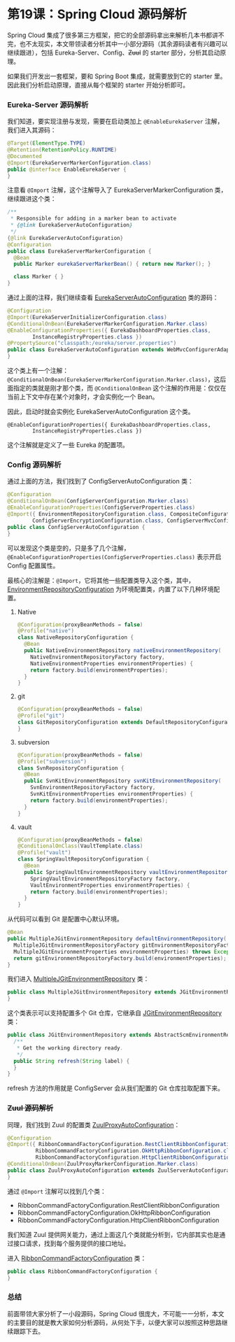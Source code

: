 # 第19课：Spring Cloud 源码解析

Spring Cloud 集成了很多第三方框架，把它的全部源码拿出来解析几本书都讲不完，也不太现实，本文带领读者分析其中一小部分源码（其余源码读者有兴趣可以继续跟进），包括 Eureka-Server、Config、~~Zuul~~ 的 starter 部分，分析其启动原理。

如果我们开发出一套框架，要和 Spring Boot 集成，就需要放到它的 starter 里。因此我们分析启动原理，直接从每个框架的 starter 开始分析即可。

### Eureka-Server 源码解析

我们知道，要实现注册与发现，需要在启动类加上 `@EnableEurekaServer` 注解，我们进入其源码：

```java
@Target(ElementType.TYPE)
@Retention(RetentionPolicy.RUNTIME)
@Documented
@Import(EurekaServerMarkerConfiguration.class)
public @interface EnableEurekaServer {
}
```

注意看 `@Import` 注解，这个注解导入了 EurekaServerMarkerConfiguration 类，继续跟进这个类：

```java
/**
 * Responsible for adding in a marker bean to activate
 * {@link EurekaServerAutoConfiguration}
 */
{@link EurekaServerAutoConfiguration}
@Configuration
public class EurekaServerMarkerConfiguration {
  @Bean
  public Marker eurekaServerMarkerBean() { return new Marker(); }

  class Marker { }
}
```

通过上面的注释，我们继续查看 [EurekaServerAutoConfiguration](https://github.com/spring-cloud/spring-cloud-netflix/blob/master/spring-cloud-netflix-eureka-server/src/main/java/org/springframework/cloud/netflix/eureka/server/EurekaServerAutoConfiguration.java) 类的源码：

```java
@Configuration
@Import(EurekaServerInitializerConfiguration.class)
@ConditionalOnBean(EurekaServerMarkerConfiguration.Marker.class)
@EnableConfigurationProperties({ EurekaDashboardProperties.class,
		InstanceRegistryProperties.class })
@PropertySource("classpath:/eureka/server.properties")
public class EurekaServerAutoConfiguration extends WebMvcConfigurerAdapter {
}
```

这个类上有一个注解：`@ConditionalOnBean(EurekaServerMarkerConfiguration.Marker.class)`，这后面指定的类就是刚才那个类，而 `@ConditionalOnBean` 这个注解的作用是：仅仅在当前上下文中存在某个对象时，才会实例化一个 Bean。

因此，启动时就会实例化 EurekaServerAutoConfiguration 这个类。

```
@EnableConfigurationProperties({ EurekaDashboardProperties.class,
        InstanceRegistryProperties.class })
```

这个注解就是定义了一些 Eureka 的配置项。

### Config 源码解析

通过上面的方法，我们找到了 ConfigServerAutoConfiguration 类：

```java
@Configuration
@ConditionalOnBean(ConfigServerConfiguration.Marker.class)
@EnableConfigurationProperties(ConfigServerProperties.class)
@Import({ EnvironmentRepositoryConfiguration.class, CompositeConfiguration.class, ResourceRepositoryConfiguration.class,
        ConfigServerEncryptionConfiguration.class, ConfigServerMvcConfiguration.class, TransportConfiguration.class })
public class ConfigServerAutoConfiguration {
}
```

可以发现这个类是空的，只是多了几个注解， `@EnableConfigurationProperties(ConfigServerProperties.class)` 表示开启 Config 配置属性。

最核心的注解是：`@Import`，它将其他一些配置类导入这个类，其中， [EnvironmentRepositoryConfiguration](https://github.com/spring-cloud/spring-cloud-config/blob/master/spring-cloud-config-server/src/main/java/org/springframework/cloud/config/server/config/EnvironmentRepositoryConfiguration.java) 为环境配置类，内置了以下几种环境配置。

1. Native

   ```java
   @Configuration(proxyBeanMethods = false)
   @Profile("native")
   class NativeRepositoryConfiguration {
     @Bean
     public NativeEnvironmentRepository nativeEnvironmentRepository(
       NativeEnvironmentRepositoryFactory factory,
       NativeEnvironmentProperties environmentProperties) {
       return factory.build(environmentProperties);
     }
   }
   ```

2. git

   ```java
   @Configuration(proxyBeanMethods = false)
   @Profile("git")
   class GitRepositoryConfiguration extends DefaultRepositoryConfiguration {
   }
   ```

3. subversion

   ```java
   @Configuration(proxyBeanMethods = false)
   @Profile("subversion")
   class SvnRepositoryConfiguration {
     @Bean
     public SvnKitEnvironmentRepository svnKitEnvironmentRepository(
       SvnEnvironmentRepositoryFactory factory,
       SvnKitEnvironmentProperties environmentProperties) {
       return factory.build(environmentProperties);
     }
   }
   ```

4. vault

   ```java
   @Configuration(proxyBeanMethods = false)
   @ConditionalOnClass(VaultTemplate.class)
   @Profile("vault")
   class SpringVaultRepositoryConfiguration {
     @Bean
     public SpringVaultEnvironmentRepository vaultEnvironmentRepository(
       SpringVaultEnvironmentRepositoryFactory factory,
       VaultEnvironmentProperties environmentProperties) {
       return factory.build(environmentProperties);
     }
   }
   ```

从代码可以看到 Git 是配置中心默认环境。

```java
@Bean
public MultipleJGitEnvironmentRepository defaultEnvironmentRepository(
  MultipleJGitEnvironmentRepositoryFactory gitEnvironmentRepositoryFactory,
  MultipleJGitEnvironmentProperties environmentProperties) throws Exception {
  return gitEnvironmentRepositoryFactory.build(environmentProperties);
}
```

我们进入 [MultipleJGitEnvironmentRepository](https://github.com/spring-cloud/spring-cloud-config/blob/master/spring-cloud-config-server/src/main/java/org/springframework/cloud/config/server/environment/MultipleJGitEnvironmentRepository.java) 类：

```java
public class MultipleJGitEnvironmentRepository extends JGitEnvironmentRepository {
}
```

这个类表示可以支持配置多个 Git 仓库，它继承自 [JGitEnvironmentRepository](https://github.com/spring-cloud/spring-cloud-config/blob/master/spring-cloud-config-server/src/main/java/org/springframework/cloud/config/server/environment/JGitEnvironmentRepository.java) 类：

```java
public class JGitEnvironmentRepository extends AbstractScmEnvironmentRepository implements EnvironmentRepository, SearchPathLocator, InitializingBean {
  /**
   * Get the working directory ready.
   */
  public String refresh(String label) {
  }
}
```

refresh 方法的作用就是 ConfigServer 会从我们配置的 Git 仓库拉取配置下来。

### ~~Zuul 源码解析~~

同理，我们找到 Zuul 的配置类 [ZuulProxyAutoConfiguration](https://github.com/spring-cloud/spring-cloud-netflix/blob/2.2.x/spring-cloud-netflix-zuul/src/main/java/org/springframework/cloud/netflix/zuul/ZuulProxyAutoConfiguration.java)：

```java
@Configuration
@Import({ RibbonCommandFactoryConfiguration.RestClientRibbonConfiguration.class,
         RibbonCommandFactoryConfiguration.OkHttpRibbonConfiguration.class,
         RibbonCommandFactoryConfiguration.HttpClientRibbonConfiguration.class })
@ConditionalOnBean(ZuulProxyMarkerConfiguration.Marker.class)
public class ZuulProxyAutoConfiguration extends ZuulServerAutoConfiguration {
}
```

通过 `@Import` 注解可以找到几个类：

- RibbonCommandFactoryConfiguration.RestClientRibbonConfiguration
- RibbonCommandFactoryConfiguration.OkHttpRibbonConfiguration
- RibbonCommandFactoryConfiguration.HttpClientRibbonConfiguration

我们知道 Zuul 提供网关能力，通过上面这几个类就能分析到，它内部其实也是通过接口请求，找到每个服务提供的接口地址。

进入 [RibbonCommandFactoryConfiguration](https://github.com/spring-cloud/spring-cloud-netflix/blob/2.2.x/spring-cloud-netflix-zuul/src/main/java/org/springframework/cloud/netflix/zuul/RibbonCommandFactoryConfiguration.java) 类：

```java
public class RibbonCommandFactoryConfiguration {
}
```

### 总结

前面带领大家分析了一小段源码，Spring Cloud 很庞大，不可能一一分析，本文的主要目的就是教大家如何分析源码，从何处下手，以便大家可以按照这种思路继续跟踪下去。